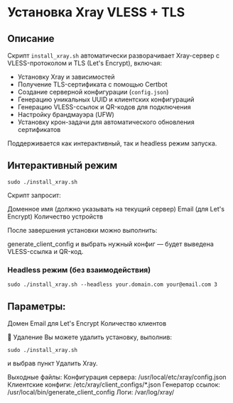 # Установка Xray VLESS + TLS

## Описание

Скрипт `install_xray.sh` автоматически разворачивает Xray-сервер с VLESS-протоколом и TLS (Let's Encrypt), включая:

- Установку Xray и зависимостей
- Получение TLS-сертификата с помощью Certbot
- Создание серверной конфигурации (`config.json`)
- Генерацию уникальных UUID и клиентских конфигураций
- Генерацию VLESS-ссылок и QR-кодов для подключения
- Настройку брандмауэра (UFW)
- Установку крон-задачи для автоматического обновления сертификатов

Поддерживается как интерактивный, так и headless режим запуска.


## Интерактивный режим

```
sudo ./install_xray.sh
```

Скрипт запросит:

Доменное имя (должно указывать на текущий сервер)
Email (для Let's Encrypt)
Количество устройств

После завершения установки можно выполнить:

generate_client_config и выбрать нужный конфиг — будет выведена VLESS-ссылка и QR-код.



### Headless режим (без взаимодействия)
```
sudo ./install_xray.sh --headless your.domain.com your@email.com 3
```

## Параметры:

Домен
Email для Let's Encrypt
Количество клиентов

🧹 Удаление
Вы можете удалить установку, выполнив:

```
sudo ./install_xray.sh
```
и выбрав пункт Удалить Xray.

Выходные файлы:
Конфигурация сервера: /usr/local/etc/xray/config.json
Клиентские конфиги: /etc/xray/client_configs/*.json
Генератор ссылок: /usr/local/bin/generate_client_config
Логи: /var/log/xray/

